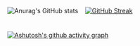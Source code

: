 ![Anurag's GitHub stats](https://github-readme-stats.vercel.app/api?username=NouXXXX&show_icons=true&theme=tokyonight)&nbsp; &nbsp;
[![GitHub Streak](https://github-readme-streak-stats.herokuapp.com/?user=NouXXXX&theme=dark)](https://git.io/streak-stats)
#
[![Ashutosh's github activity graph](https://activity-graph.herokuapp.com/graph?username=NouXXXX&theme=xcode)](https://github.com/NouXXXX/github-readme-activity-graph)
